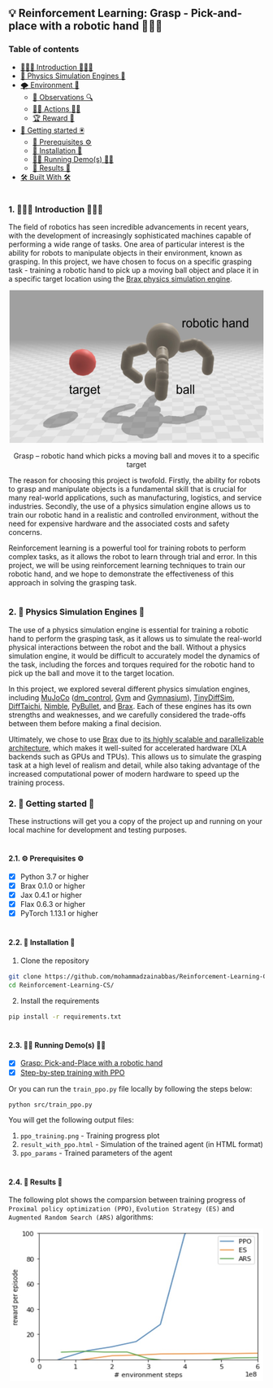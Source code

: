## 💡 Reinforcement Learning: Grasp - Pick-and-place with a robotic hand 👨🏻‍💻

### Table of contents

- [👨🏻‍💻 Introduction 👨🏻‍💻](#introduction)
- [🌊 Physics Simulation Engines 🦿](#physics-simulation-engines)
- [🌪 Environment 🦾](#environment)
	* [🔭 Observations 🔍](#observations)
	* [🏄‍♂️ Actions 🤸‍♂️](#actions)
	* [🏆 Reward 🥇](#reward)
- [🚀 Getting started 🖲️](#getting-started)
	* [📝 Prerequisites ⚙️](#prerequisites)
	* [🔨 Installation 🔧](#installation)
	* [🏃‍♂️ Running Demo(s) 🏃‍♂️](#running-demos)
	* [🎉 Results 🎉](#results)
- [🛠 Built With 🛠](#built-with)

#

<a id="introduction" />

### 1. 👨🏻‍💻 Introduction 👨🏻‍💻

The field of robotics has seen incredible advancements in recent years, with the development of increasingly sophisticated machines capable of performing a wide range of tasks. One area of particular interest is the ability for robots to manipulate objects in their environment, known as grasping. In this project, we have chosen to focus on a specific grasping task - training a robotic hand to pick up a moving ball object and place it in a specific target location using the [Brax physics simulation engine](https://arxiv.org/pdf/2106.13281.pdf).

<p align="center">
  <img src="https://github.com/mohammadzainabbas/Reinforcement-Learning-CS/blob/dev/docs/assets/figure_1.jpeg?raw=true" width="500" height="300">
</p>
<p align="center">Grasp – robotic hand which picks a moving ball and moves it to a specific target</p>

The reason for choosing this project is twofold. Firstly, the ability for robots to grasp and manipulate objects is a fundamental skill that is crucial for many real-world applications, such as manufacturing, logistics, and service industries. Secondly, the use of a physics simulation engine allows us to train our robotic hand in a realistic and controlled environment, without the need for expensive hardware and the associated costs and safety concerns.

Reinforcement learning is a powerful tool for training robots to perform complex tasks, as it allows the robot to learn through trial and error. In this project, we will be using reinforcement learning techniques to train our robotic hand, and we hope to demonstrate the effectiveness of this approach in solving the grasping task.

#

<a id="physics-simulation-engines" />

### 2. 🌊 Physics Simulation Engines 🦿

The use of a physics simulation engine is essential for training a robotic hand to perform the grasping task, as it allows us to simulate the real-world physical interactions between the robot and the ball. Without a physics simulation engine, it would be difficult to accurately model the dynamics of the task, including the forces and torques required for the robotic hand to pick up the ball and move it to the target location.

In this project, we explored several different physics simulation engines, including [MuJoCo](https://mujoco.org/) ([dm_control](https://github.com/deepmind/dm_control/), [Gym](https://www.gymlibrary.dev/) and [Gymnasium](https://gymnasium.farama.org/)), [TinyDiffSim](https://github.com/erwincoumans/tiny-differentiable-simulator), [DiffTaichi](https://github.com/taichi-dev/difftaichi), [Nimble](https://github.com/keenon/nimblephysics), [PyBullet](https://github.com/bulletphysics/bullet3), and [Brax](https://github.com/google/brax/). Each of these engines has its own strengths and weaknesses, and we carefully considered the trade-offs between them before making a final decision.

Ultimately, we chose to use [Brax](https://github.com/google/brax/) due to [its highly scalable and parallelizable architecture](https://ai.googleblog.com/2021/07/speeding-up-reinforcement-learning-with.html), which makes it well-suited for accelerated hardware (XLA backends such as GPUs and TPUs). This allows us to simulate the grasping task at a high level of realism and detail, while also taking advantage of the increased computational power of modern hardware to speed up the training process.


<a id="getting-started" />

### 2. 🚀 Getting started 🚀

These instructions will get you a copy of the project up and running on your local machine for development and testing purposes.

#

<a id="prerequisites" />

#### 2.1. ⚙️ Prerequisites ⚙️

- [x] Python 3.7 or higher
- [x] Brax 0.1.0 or higher
- [x] Jax 0.4.1 or higher
- [x] Flax 0.6.3 or higher
- [x] PyTorch 1.13.1 or higher

#

<a id="installation" />

#### 2.2. 🔧 Installation 🔧

1. Clone the repository

```bash
git clone https://github.com/mohammadzainabbas/Reinforcement-Learning-CS.git
cd Reinforcement-Learning-CS/
```

2. Install the requirements

```bash
pip install -r requirements.txt
```

#

<a id="running-demos" />

#### 2.3. 🏃‍♂️ Running Demo(s) 🏃‍♂️

- [x] [Grasp: Pick-and-Place with a robotic hand](https://colab.research.google.com/github/mohammadzainabbas/Reinforcement-Learning-CS/blob/main/notebooks/demo.ipynb)
- [x] [Step-by-step training with PPO](https://colab.research.google.com/github/mohammadzainabbas/Reinforcement-Learning-CS/blob/main/notebooks/demo_ppo_train.ipynb)

Or you can run the `train_ppo.py` file locally by following the steps below:

```bash
python src/train_ppo.py
```

You will get the following output files:

1. `ppo_training.png` - Training progress plot
2. `result_with_ppo.html` - Simulation of the trained agent (in HTML format)
3. `ppo_params` - Trained parameters of the agent

#

<a id="results" />

#### 2.4. 🎉 Results 🎉

The following plot shows the comparsion between training progress of `Proximal policy optimization (PPO)`, `Evolution Strategy (ES)` and `Augmented Random Search (ARS)` algorithms:

<p align="center">
  <img src="https://github.com/mohammadzainabbas/Reinforcement-Learning-CS/blob/main/docs/assets/compare_algorithms.jpeg?raw=true" width="500" height="300">
</p>
